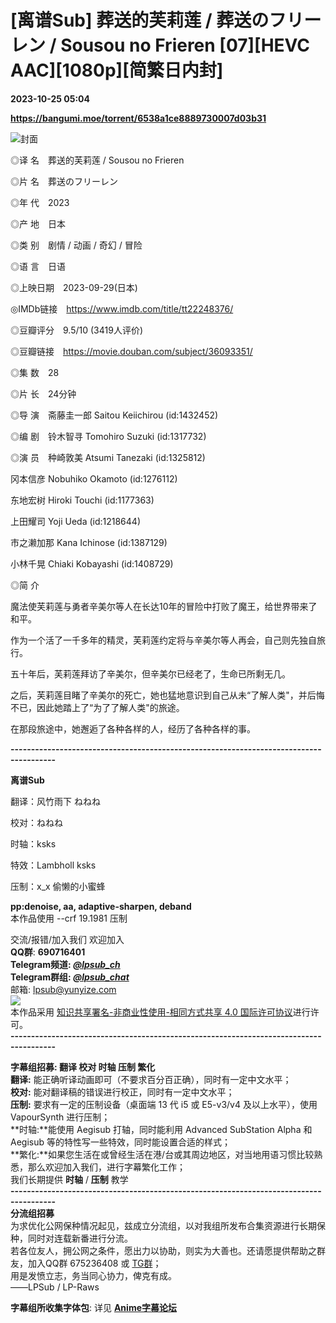 # [离谱Sub] 葬送的芙莉莲 / 葬送のフリーレン / Sousou no Frieren [07][HEVC AAC][1080p][简繁日内封]

**2023-10-25 05:04**

**https://bangumi.moe/torrent/6538a1ce8889730007d03b31**

![封面](https://p.sda1.dev/13/9e9412809aa2401e2214d5af5e086c86/%E8%91%AC%E9%80%81%E7%9A%84%E8%8A%99%E8%8E%89%E8%8E%B2_.webp)

◎译 名 葬送的芙莉莲 / Sousou no Frieren  

◎片 名 葬送のフリーレン  

◎年 代 2023  

◎产 地 日本  

◎类 别 剧情 / 动画 / 奇幻 / 冒险  

◎语 言 日语  

◎上映日期 2023-09-29(日本)  

◎IMDb链接 https://www.imdb.com/title/tt22248376/  

◎豆瓣评分 9.5/10 (3419人评价)  

◎豆瓣链接 https://movie.douban.com/subject/36093351/  

◎集 数 28  

◎片 长 24分钟  

◎导 演 斋藤圭一郎 Saitou Keiichirou (id:1432452)  

◎编 剧 铃木智寻 Tomohiro Suzuki (id:1317732)  

◎演 员 种崎敦美 Atsumi Tanezaki (id:1325812)  

冈本信彦 Nobuhiko Okamoto (id:1276112)  

东地宏树 Hiroki Touchi (id:1177363)  

上田耀司 Yoji Ueda (id:1218644)  

市之濑加那 Kana Ichinose (id:1387129)  

小林千晃 Chiaki Kobayashi (id:1408729)  

◎简 介  

魔法使芙莉莲与勇者辛美尔等人在长达10年的冒险中打败了魔王，给世界带来了和平。  

作为一个活了一千多年的精灵，芙莉莲约定将与辛美尔等人再会，自己则先独自旅行。  

五十年后，芙莉莲拜访了辛美尔，但辛美尔已经老了，生命已所剩无几。  

之后，芙莉莲目睹了辛美尔的死亡，她也猛地意识到自己从未“了解人类"，并后悔不已，因此她踏上了“为了了解人类"的旅途。  

在那段旅途中，她邂逅了各种各样的人，经历了各种各样的事。  

**\---------------------------------------------------------------------------------------**  

**离谱Sub**  

翻译：风竹雨下 ねねね  

校对：ねねね  

时轴：ksks  

特效：Lambholl ksks  

压制：x\_x 偷懒的小蜜蜂

  
**pp:denoise, aa, adaptive-sharpen, deband**  
本作品使用 --crf 19.1981 压制  
  
交流/报错/加入我们 欢迎加入  
**QQ群**: **690716401**  
**Telegram频道: [_@lpsub\_ch_](https://t.me/lpsub_ch)**  
**Telegram群组: [_@lpsub\_chat_](https://t.me/lpsub_chat)**  
邮箱: lpsub@yunyize.com  
[![](https://i.creativecommons.org/l/by-nc-sa/4.0/88x31.png)](https://creativecommons.org/licenses/by-nc-sa/4.0/deed.zh)  
本作品采用 [知识共享署名-非商业性使用-相同方式共享 4.0 国际许可协议](https://creativecommons.org/licenses/by-nc-sa/4.0/deed.zh)进行许可。  
**\---------------------------------------------------------------------------------------**  

**字幕组招募: 翻译 校对 时轴 压制 繁化**  
**翻译:** 能正确听译动画即可（不要求百分百正确），同时有一定中文水平；  
**校对:** 能对翻译稿的错误进行校正，同时有一定中文水平；  
**压制:** 要求有一定的压制设备（桌面端 13 代 i5 或 E5-v3/v4 及以上水平），使用 VapourSynth 进行压制；  
**时轴:**能使用 Aegisub 打轴，同时能利用 Advanced SubStation Alpha 和 Aegisub 等的特性写一些特效，同时能设置合适的样式；  
**繁化:**如果您生活在或曾经生活在港/台或其周边地区，对当地用语习惯比较熟悉，那么欢迎加入我们，进行字幕繁化工作；  
我们长期提供 **时轴** / **压制** 教学  
**\---------------------------------------------------------------------------------------**  
**分流组招募**  
为求优化公网保种情况起见，兹成立分流组，以对我组所发布合集资源进行长期保种，同时对连载新番进行分流。  
若各位友人，拥公网之条件，愿出力以协助，则实为大善也。还请愿提供帮助之群友，加入QQ群 675236408 或 [TG群](https://t.me/+GyNPAxTgKbk2MjI1)；  
用是发愤立志，务当同心协力，俾克有成。  
——LPSub / LP-Raws  

**字幕组所收集字体包**: 详见 **[Anime字幕论坛](https://bbs.acgrip.com/thread-9396-1-1.html)**